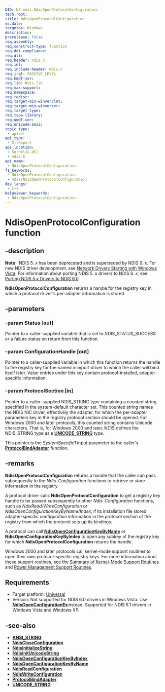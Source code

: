 ```yaml
---
UID: NF:ndis.NdisOpenProtocolConfiguration
tech.root: 
title: NdisOpenProtocolConfiguration
ms.date: 
targetos: Windows
description: 
prerelease: false
req.assembly: 
req.construct-type: function
req.ddi-compliance: 
req.dll: 
req.header: ndis.h
req.idl: 
req.include-header: Ndis.h
req.irql: PASSIVE_LEVEL
req.kmdf-ver: 
req.lib: Ndis.lib
req.max-support: 
req.namespace: 
req.redist: 
req.target-min-winverclnt: 
req.target-min-winversvr: 
req.target-type: 
req.type-library: 
req.umdf-ver: 
req.unicode-ansi: 
topic_type:
 - apiref
api_type:
 - DllExport
api_location:
 - Kernel32.dll
 - ndis.h
api_name:
 - NdisOpenProtocolConfiguration
f1_keywords:
 - NdisOpenProtocolConfiguration
 - ndis/NdisOpenProtocolConfiguration
dev_langs:
 - c++
helpviewer_keywords:
 - NdisOpenProtocolConfiguration
---
```


# NdisOpenProtocolConfiguration function

## -description

**Note**   NDIS 5. *x* has been deprecated and is superseded by NDIS 6. *x*. For new NDIS driver development, see [Network Drivers Starting with Windows Vista](https://msdn.microsoft.com/library/Ff570021). For information about porting NDIS 5. *x* drivers to NDIS 6. *x*, see [Porting NDIS 5.x Drivers to NDIS 6.0](https://msdn.microsoft.com/library/Ff570059).

**NdisOpenProtocolConfiguration** returns a handle for the registry key in which a protocol driver's per-adapter information is stored.

## -parameters

### -param Status [out]

Pointer to a caller-supplied variable that is set to NDIS\_STATUS\_SUCCESS or a failure status on return from this function.

### -param ConfigurationHandle [out]

Pointer to a caller-supplied variable in which this function returns the handle to the registry key for the named miniport driver to which the caller will bind itself later. Value entries under this key contain protocol-installed, adapter-specific information.

### -param ProtocolSection [in]

Pointer to a caller-supplied NDIS\_STRING type containing a counted string, specified in the system-default character set. This counted string names the NDIS NIC driver, effectively the adapter, for which the per-adapter parameters key in the registry protocol section should be opened. For Windows 2000 and later protocols, this counted string contains Unicode characters. That is, for Windows 2000 and later, NDIS defines the NDIS\_STRING type as a [**UNICODE\_STRING**](https://msdn.microsoft.com/library/Ff564879) type.

This pointer is the *SystemSpecific1* input parameter to the caller's [**ProtocolBindAdapter**](https://msdn.microsoft.com/library/ff562465\(v=vs.85\)) function.

## -remarks

**NdisOpenProtocolConfiguration** returns a handle that the caller can pass subsequently to the *Ndis..Configuration* functions to retrieve or store information in the registry.

A protocol driver calls **NdisOpenProtocolConfiguration** to get a registry key handle to be passed subsequently to other *Ndis..Configuration* functions, such as *NdisRead/WriteConfiguration* or *NdisOpenConfigurationKeyByName/Index*, if its installation file stored adapter-specific configuration information in the protocol section of the registry from which the protocol sets up its bindings.

A protocol can call [**NdisOpenConfigurationKeyByName**](https://msdn.microsoft.com/library/Ff563725) or **NdisOpenConfigurationKeyByIndex** to open any subkey of the registry key for which **NdisOpenProtocolConfiguration** returns the handle.

Windows 2000 and later protocols call kernel-mode support routines to open their own protocol-specific registry keys. For more information about these support routines, see the [Summary of Kernel-Mode Support Routines](https://msdn.microsoft.com/library/Ff563889) and [Power Management Support Routines](https://msdn.microsoft.com/library/Ff559835).

## Requirements

- Target platform: [Universal](https://go.microsoft.com/fwlink/p/?linkid=531356)
- Version: Not supported for NDIS 6.0 drivers in Windows Vista. Use <a href="https://msdn.microsoft.com/library/Ff563717"><strong>NdisOpenConfigurationEx</strong></a>instead. Supported for NDIS 5.1 drivers in Windows Vista and Windows XP.

## -see-also

- [**ANSI\_STRING**](https://msdn.microsoft.com/library/Ff540605)
- [**NdisCloseConfiguration**](https://msdn.microsoft.com/library/Ff561642)
- [**NdisInitializeString**](https://msdn.microsoft.com/library/Ff562741)
- [**NdisInitUnicodeString**](https://msdn.microsoft.com/library/Ff562745)
- [**NdisOpenConfigurationKeyByIndex**](https://msdn.microsoft.com/library/Ff563721)
- [**NdisOpenConfigurationKeyByName**](https://msdn.microsoft.com/library/Ff563725)
- [**NdisReadConfiguration**](https://msdn.microsoft.com/library/Ff564511)
- [**NdisWriteConfiguration**](https://msdn.microsoft.com/library/Ff564659)
- [**ProtocolBindAdapter**](https://msdn.microsoft.com/library/ff562465\(v=vs.85\))
- [**UNICODE\_STRING**](https://msdn.microsoft.com/library/Ff564879)
